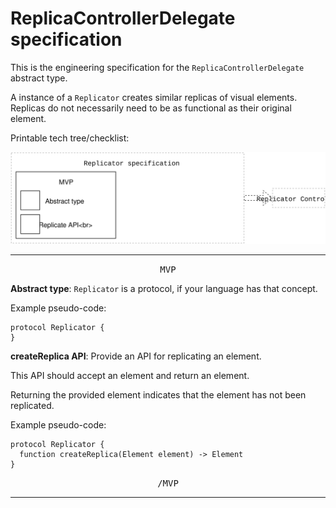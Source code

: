 # ReplicaControllerDelegate specification

This is the engineering specification for the `ReplicaControllerDelegate` abstract type.

A instance of a `Replicator` creates similar replicas of visual elements. Replicas do not necessarily need to be as functional as their original element.

Printable tech tree/checklist:

![](../_assets/ReplicatorTechTree.svg)

---

<p style="text-align:center"><tt>MVP</tt></p>

**Abstract type**: `Replicator` is a protocol, if your language has that concept.

Example pseudo-code:

    protocol Replicator {
    }

**createReplica API**: Provide an API for replicating an element.

This API should accept an element and return an element.

Returning the provided element indicates that the element has not been replicated.

Example pseudo-code:

    protocol Replicator {
      function createReplica(Element element) -> Element
    }

<p style="text-align:center"><tt>/MVP</tt></p>

---
